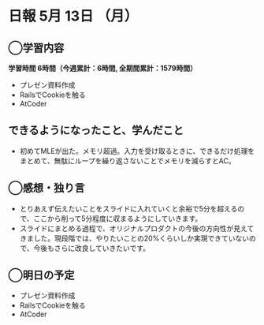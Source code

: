 # 日報  5月 13日 （月）

## ◯学習内容

**学習時間  6時間（今週累計：6時間, 全期間累計：1579時間）**

- プレゼン資料作成
- RailsでCookieを触る
- AtCoder

## できるようになったこと、学んだこと

- 初めてMLEが出た。メモリ超過。入力を受け取るときに、できるだけ処理をまとめて、無駄にループを繰り返さないことでメモリを減らすとAC。

## ◯感想・独り言

- とりあえず伝えたいことをスライドに入れていくと余裕で5分を超えるので、ここから削って5分程度に収まるようにしていきます。
- スライドにまとめる過程で、オリジナルプロダクトの今後の方向性が見えてきました。現段階では、やりたいことの20%くらいしか実現できていないので、今後もさらに改良していきたいです。

## ◯明日の予定

- プレゼン資料作成
- RailsでCookieを触る
- AtCoder
